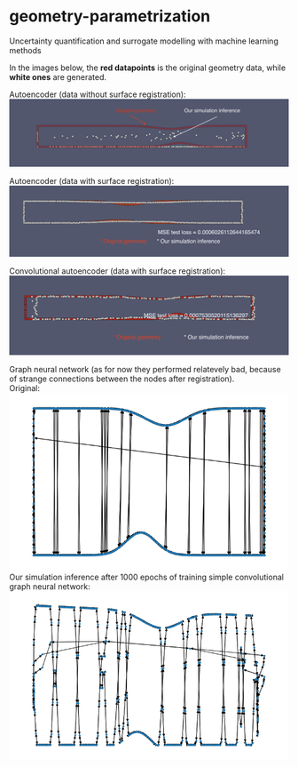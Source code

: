 # geometry-parametrization
Uncertainty quantification and surrogate modelling with machine learning methods

In the images below, the **red datapoints** is the original geometry data, while **white ones** are generated.

Autoencoder (data without surface registration):
![Generated and original geometries](result.png)

Autoencoder (data with surface registration):
![Generated and original geometries](dense_autoenc_result.png)

Convolutional autoencoder (data with surface registration):
![Generated and original geometries](conv_autoencoder_result.png)

Graph neural network (as for now they performed relatevely bad, because of strange connections between the nodes after registration). \
Original:
![Original geometry](original_graph.png)
Our simulation inference after 1000 epochs of training simple convolutional graph neural network:
![Inference](inference_graph.png)